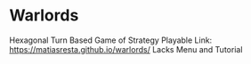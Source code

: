# Warlords
Hexagonal Turn Based Game of Strategy
Playable Link: https://matiasresta.github.io/warlords/
Lacks Menu and Tutorial
